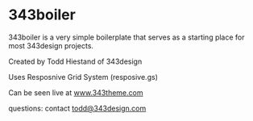 343boiler
=========

343boiler is a very simple boilerplate that serves as a starting place for most 343design projects.

Created by Todd Hiestand of 343design

Uses Resposnive Grid System (resposive.gs)

Can be seen live at www.343theme.com

questions: contact todd@343design.com
